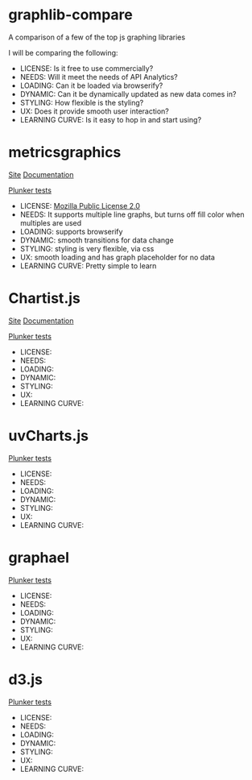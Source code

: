# graphlib-compare
A comparison of a few of the top js graphing libraries

I will be comparing the following:

* LICENSE: Is it free to use commercially?
* NEEDS: Will it meet the needs of API Analytics?
* LOADING: Can it be loaded via browserify?
* DYNAMIC: Can it be dynamically updated as new data comes in?
* STYLING: How flexible is the styling?
* UX: Does it provide smooth user interaction?
* LEARNING CURVE: Is it easy to hop in and start using?

# metricsgraphics
[Site](http://metricsgraphicsjs.org/) [Documentation](https://github.com/mozilla/metrics-graphics)

[Plunker tests](http://plnkr.co/edit/zxFzNEJk7uwtZa5JGwqy?p=preview)

* LICENSE: [Mozilla Public License 2.0](https://tldrlegal.com/license/mozilla-public-license-2.0-(mpl-2))
* NEEDS: It supports multiple line graphs, but turns off fill color when multiples are used
* LOADING: supports browserify
* DYNAMIC: smooth transitions for data change
* STYLING: styling is very flexible, via css
* UX: smooth loading and has graph placeholder for no data
* LEARNING CURVE: Pretty simple to learn

# Chartist.js
[Site](http://gionkunz.github.io/chartist-js/) [Documentation](http://gionkunz.github.io/chartist-js/api-documentation.html)

[Plunker tests](http://plnkr.co/edit/FIEGDUi1odJUo1RgEOV1)

* LICENSE: 
* NEEDS: 
* LOADING: 
* DYNAMIC: 
* STYLING: 
* UX: 
* LEARNING CURVE: 

# uvCharts.js
[Plunker tests](#)

* LICENSE: 
* NEEDS: 
* LOADING: 
* DYNAMIC: 
* STYLING: 
* UX: 
* LEARNING CURVE: 

# graphael
[Plunker tests](#)

* LICENSE: 
* NEEDS: 
* LOADING: 
* DYNAMIC: 
* STYLING: 
* UX: 
* LEARNING CURVE: 

# d3.js
[Plunker tests](#)

* LICENSE: 
* NEEDS: 
* LOADING: 
* DYNAMIC: 
* STYLING: 
* UX: 
* LEARNING CURVE: 
